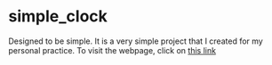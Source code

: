 # simple_clock

Designed to be simple. It is a very simple project that I created for my personal practice. To visit the webpage, click on [this link](https://redcode2.github.io/simple_clock/)
